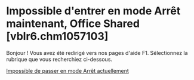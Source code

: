 
# Impossible d'entrer en mode Arrêt maintenant, Office Shared [vblr6.chm1057103]

Bonjour ! Vous avez été redirigé vers nos pages d'aide F1. Sélectionnez la rubrique que vous recherchiez ci-dessous.

[Impossible de passer en mode Arrêt actuellement](http://msdn.microsoft.com/library/0abba233-b7b3-8115-7575-4cde9361dc50%28Office.15%29.aspx)
